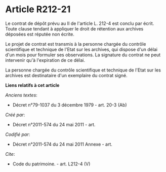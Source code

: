 # Article R212-21

Le contrat de dépôt prévu au II de l'article L. 212-4 est conclu par écrit. Toute clause tendant à appliquer le droit de
rétention aux archives déposées est réputée non écrite.

Le projet de contrat est transmis à la personne chargée du contrôle scientifique et technique de l'Etat sur les archives, qui
dispose d'un délai d'un mois pour formuler ses observations. La signature du contrat ne peut intervenir qu'à l'expiration de
ce délai.

La personne chargée du contrôle scientifique et technique de l'Etat sur les archives est destinataire d'un exemplaire du
contrat signé.

**Liens relatifs à cet article**

_Anciens textes_:

  - Décret n°79-1037 du 3 décembre 1979 - art. 20-3 (Ab)

_Créé par_:

  - Décret n°2011-574 du 24 mai 2011  - art.

_Codifié par_:

  - Décret n°2011-574 du 24 mai 2011 Annexe - art.

_Cite_:

  - Code du patrimoine. - art. L212-4 (V)
